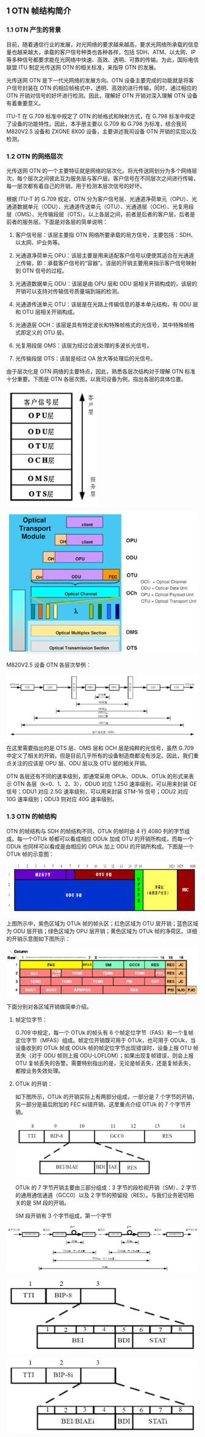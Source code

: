 
## 1 OTN 帧结构简介

### 1.1 OTN 产生的背景

目前，随着通信行业的发展，对光网络的要求越来越高，要求光网络所承载的信息量也越来越大，承载的客户信号种类也各种各样，包括 SDH、ATM、以太网、IP 等多种信号都要求能在光网络中快速、高效、透明、可靠的传输。为此，国际电信联盟 ITU 制定光传送网 OTN 的相关标准，来指导 OTN 的发展。

光传送网 OTN 是下一代光网络的发展方向。OTN 设备主要完成的功能就是将客户信号封装在 OTN 的相应帧格式中，透明、高效的进行传输，同时，通过相应的 OTN 开销对信号的好坏进行检测。因此，理解好 OTN 开销对深入理解 OTN 设备有着重要意义。

ITU-T 在 G.709 标准中规定了 OTN 的帧格式和映射方式，在 G.798 标准中规定了设备的功能特性。因此，本手册主要以 G.709 和 G.798 为标准，结合我司 M820V2.5 设备和 ZXONE 8X00 设备，主要讲述我司设备 OTN 开销的实现以及检测。


### 1.2 OTN 的网络层次

光传送网 OTN 的一个主要特征就是网络的层次化。将光传送网划分为多个网络层次，每个层次之间彼此互为服务层与客户层。客户信号在不同层次之间进行传输，每一层次都有着自己的开销，用于检测本层次信号的好坏。

根据 ITU-T 的 G.709 规定，OTN 分为客户信号层、光通道净荷单元（OPU）、光通道数据单元（ODU）、光通道传送单元（OTU）、光通道层（OCH）、光复用段层（OMS）、光传输段层（OTS）。以上各层之间，前者是后者的客户层，后者是前者的服务层。下面是对各层的简单说明：

1. 客户信号层：该层主要指 OTN 网络所要承载的局方信号，主要包括：SDH、以太网、IP业务等。

2. 光通道净荷单元 OPU：该层主要是用来适配客户信号以便使其适合在光通道上传输，即：承载客户信号的“容器”。该层的开销主要用来指示客户信号映射到 OTN 信号的过程。

3. 光通道数据单元 ODU：该层是由 OPU 层和 ODU 层相关开销构成的，该层的开销可以支持对传输信号质量端到端的检测。

4. 光通道传送单元 OTU：该层是在光路上传输信息的基本单元结构，有 ODU 层和 OTU 层相关开销构成。

5. 光通道层 OCH：该层是具有特定波长和特殊帧格式的光信号，其中特殊帧格式即定义的 OTU 层。

6. 光复用段层 OMS：该层为经过合波处理的多波长光信号。

7. 光传输段层 OTS：该层是经过 OA 放大等处理后的光信号。

由于层次化是 OTN 网络的主要特点，因此，熟悉各层次结构对于理解 OTN 标准十分重要。下图是 OTN 各层次图，以我司设备为例，指出各层的具体位置。

![](images/Pasted%20image%2020230412142204.png)

![](images/Pasted%20image%2020230412142246.png)

M820V2.5 设备 OTN 各层次举例：

![](images/Pasted%20image%2020230412142803.png)

在这里需要指出的是 OTS 层、OMS 层和 OCH 层是纯粹的光信号，虽然 G.709 中定义了相关的开销，但是目前几乎所有的设备制造商都没有涉足。因此，我们重点关注的应该是 OPU 层、ODU 层以及 OTU 层的相关开销。

OTN 各层还有不同的速率级别，即通常采用 OPUk、ODUk、OTUk 的形式来表示 OTN 各层（k=0、1、2、3），ODU0 对应 1.25G 速率级别，可以用来封装 GE 信号；ODU1 对应 2.5G 速率级别，可以用来封装 STM-16 信号；ODU2 对应 10G 速率级别；ODU3 则对应 40G 速率级别。


### 1.3 OTN 的帧结构

OTN 的帧结构与 SDH 的帧结构不同，OTUk 的帧时由 4 行 4080 列的字节组成。每一个OTUk 帧都可以看成相应 ODUk 加成 OTU 的开销所构成，而每一个 ODUk 也同样可以看成是由相应的 OPUk 加上 ODU 的开销所构成。下图是一个 OTUk 帧的示意图：

![](images/Pasted%20image%2020230412142942.png)

上图所示中，紫色区域为 OTUk 帧的帧头区；红色区域为 OTU 层开销；蓝色区域为 ODU 层开销；绿色区域为 OPU 层开销；黄色区域为 OTUk 帧的净荷区。详细的开销示意图如下图所示：

![](images/Pasted%20image%2020230412143135.png)

下面分别对各区域开销做简单介绍。

1. 帧定位字节：
    
    G.709 中规定，每一个 OTUk 的帧头有 6 个帧定位字节（FAS）和一个复帧定位字节（MFAS）组成。帧定位开销既可用于 OTUk，也可用于 ODUk，当设备收到的 OTUk 帧或 ODUk 帧的帧定位字节出现错误时，设备上报 OTU 帧丢失（对于 ODU 帧则上报 ODU-LOFLOM）；如果出现复帧错误，则会上报 OTU 复帧丢失的告警。需要特别指出的是，无论是帧丢失，还是复帧丢失，都按业务失效处理。

2. OTUk 的开销：
    
    如下图所示，OTUk 的开销实际上有两部分组成，一部分是 7 个字节的开销，另一部分是最后附加的 FEC 纠错开销，这里重点介绍 OTUk 的 7 个字节开销。
    
    ![](images/Pasted%20image%2020230412143201.png)
    
    OTUk 的 7 字节开销主要由三部分组成：3 字节的段检视开销（SM）、2 字节的通用通信通道（GCC0）以及 2 字节的预留段（RES）。与我们业务密切相关的是 SM 段的开销。
    
    SM 段开销有 3 个字节组成，第一个字节


![](images/Pasted%20image%2020230412143235.png)


![](images/Pasted%20image%2020230412143314.png)


![](images/Pasted%20image%2020230412143331.png)


